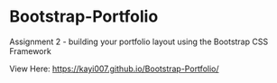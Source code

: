 # Bootstrap-Portfolio

Assignment 2 - building your portfolio layout using the Bootstrap CSS Framework

View Here: https://kayi007.github.io/Bootstrap-Portfolio/
